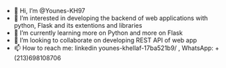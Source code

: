 - 👋 Hi, I’m @Younes-KH97
- 👀 I’m interested in developing the backend of web applications with python, Flask and its extentions and libraries
- 🌱 I’m currently learning more on Python and more on Flask
- 💞️ I’m looking to collaborate on developing REST API of web app
- 📫 How to reach me: linkedin younes-khellaf-17ba521b9/ , WhatsApp: +(213)698108706 

<!---
Younes-KH97/Younes-KH97 is a ✨ special ✨ repository because its `README.md` (this file) appears on your GitHub profile.
You can click the Preview link to take a look at your changes.
--->

